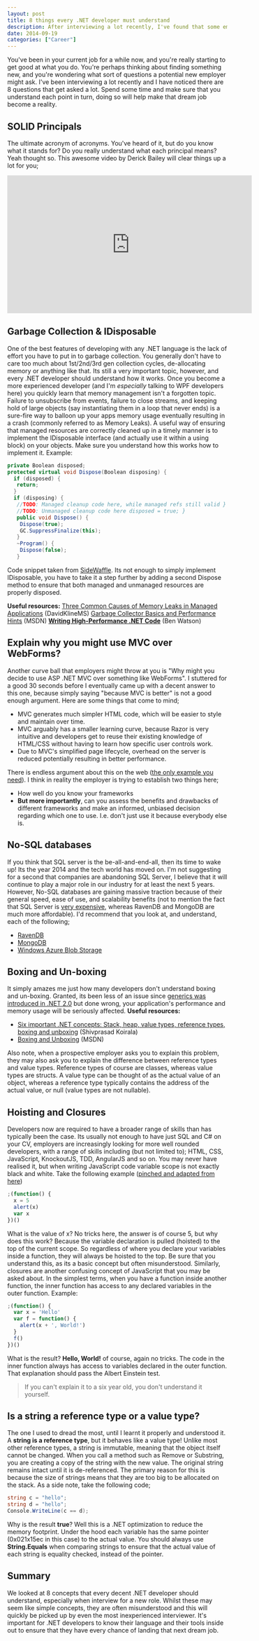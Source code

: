 ```yaml
---
layout: post
title: 8 things every .NET developer must understand
description: After interviewing a lot recently, I've found that some employers are asking the same questions. Here are 8 things every .NET developer must understand.
date: 2014-09-19
categories: ["Career"]
---
```


You've been in your current job for a while now, and you're really starting to get good at what you do. You're perhaps thinking about finding something new, and you're wondering what sort of questions a potential new employer might ask. I've been interviewing a lot recently and I have noticed there are 8 questions that get asked a lot. Spend some time and make sure that you understand each point in turn, doing so will help make that dream job become a reality.

## SOLID Principals

The ultimate acronym of acronyms. You've heard of it, but do you know what it stands for? Do you really understand what each principal means? Yeah thought so. This awesome video by Derick Bailey will clear things up a lot for you;

<iframe width="560" height="315" src="https://www.youtube.com/embed/TAVn7s-kO9o" frameborder="0" allow="autoplay; encrypted-media" allowfullscreen></iframe>

## Garbage Collection & IDisposable

One of the best features of developing with any .NET language is the lack of effort you have to put in to garbage collection. You generally don't have to care too much about 1st/2nd/3rd gen collection cycles, de-allocating memory or anything like that. Its still a very important topic, however, and every .NET developer should understand how it works. Once you become a more experienced developer (and I'm _especially_ talking to WPF developers here) you quickly learn that memory management isn't a forgotten topic. Failure to unsubscribe from events, failure to close streams, and keeping hold of large objects (say instantiating them in a loop that never ends) is a sure-fire way to balloon up your apps memory usage eventually resulting in a crash (commonly referred to as Memory Leaks). A useful way of ensuring that managed resources are correctly cleaned up in a timely manner is to implement the IDisposable interface (and actually use it within a using block) on your objects. Make sure you understand how this works how to implement it. Example:

```csharp
private Boolean disposed;
protected virtual void Dispose(Boolean disposing) {
  if (disposed) {
   return;
  }
  if (disposing) {
   //TODO: Managed cleanup code here, while managed refs still valid }
   //TODO: Unmanaged cleanup code here disposed = true; }
   public void Dispose() {
    Dispose(true);
    GC.SuppressFinalize(this);
   }
   ~Program() {
    Dispose(false);
   }
```

Code snippet taken from [SideWaffle](http://sidewaffle.com/). Its not enough to simply implement IDisposable, you have to take it a step further by adding a second Dispose method to ensure that both managed and unmanaged resources are properly disposed.

**Useful resources:** [Three Common Causes of Memory Leaks in Managed Applications](http://blogs.msdn.com/b/davidklinems/archive/2005/11/16/493580.aspx) (DavidKlineMS) [Garbage Collector Basics and Performance Hints](http://msdn.microsoft.com/en-us/library/ms973837.aspx) (MSDN) **[Writing High-Performance .NET Code](http://amzn.to/1uH0TMx)** (Ben Watson)

## Explain why you might use MVC over WebForms?

Another curve ball that employers might throw at you is "Why might you decide to use ASP .NET MVC over something like WebForms". I stuttered for a good 30 seconds before I eventually came up with a decent answer to this one, because simply saying "because MVC is better" is not a good enough argument. Here are some things that come to mind;

* MVC generates much simpler HTML code, which will be easier to style and maintain over time.
* MVC arguably has a smaller learning curve, because Razor is very intuitive and developers get to reuse their existing knowledge of HTML/CSS without having to learn how specific user controls work.
* Due to MVC's simplified page lifecycle, overhead on the server is reduced potentially resulting in better performance.

There is endless argument about this on the web ([the only example you need](http://programmers.stackexchange.com/questions/95212/when-to-favor-asp-net-webforms-over-mvc)). I think in reality the employer is trying to establish two things here;

* How well do you know your frameworks
* **But more importantly**, can you assess the benefits and drawbacks of different frameworks and make an informed, unbiased decision regarding which one to use. I.e. don't just use it because everybody else is.

## No-SQL databases

If you think that SQL server is the be-all-and-end-all, then its time to wake up! Its the year 2014 and the tech world has moved on. I'm not suggesting for a second that companies are abandoning SQL Server, I believe that it will continue to play a major role in our industry for at least the next 5 years. However, No-SQL databases are gaining massive traction because of their general speed, ease of use, and scalability benefits (not to mention the fact that SQL Server is [very expensive](http://msdn.microsoft.com/en-us/library/dn305848.aspx), whereas RavenDB and MongoDB are much more affordable). I'd recommend that you look at, and understand, each of the following;

* [RavenDB](http://ravendb.net/docs/article-page/2.5/csharp/intro/quickstart)
* [MongoDB](http://docs.mongodb.org/manual/core/introduction/)
* [Windows Azure Blob Storage](http://docs.mongodb.org/manual/core/introduction/)

## Boxing and Un-boxing

It simply amazes me just how many developers don't understand boxing and un-boxing. Granted, its been less of an issue since [generics was introduced in .NET 2.0](<http://msdn.microsoft.com/en-us/library/ms379564(v=vs.80).aspx>) but done wrong, your application's performance and memory usage will be seriously affected. **Useful resources:**

* [Six important .NET concepts: Stack, heap, value types, reference types, boxing and unboxing](http://www.codeproject.com/Articles/76153/Six-important-NET-concepts-Stack-heap-value-types) (Shivprasad Koirala)
* [Boxing and Unboxing](http://msdn.microsoft.com/en-GB/library/yz2be5wk.aspx) (MSDN)

Also note, when a prospective employer asks you to explain this problem, they may also ask you to explain the difference between reference types and value types. Reference types of course are classes, whereas value types are structs. A value type can be thought of as the actual value of an object, whereas a reference type typically contains the address of the actual value, or null (value types are not nullable).

## Hoisting and Closures

Developers now are required to have a broader range of skills than has typically been the case. Its usually not enough to have just SQL and C# on your CV, employers are increasingly looking for more well rounded developers, with a range of skills including (but not limited to); HTML, CSS, JavaScript, KnockoutJS, TDD, AngularJS and so on. You may never have realised it, but when writing JavaScript code variable scope is not exactly black and white. Take the following example ([pinched and adapted from here](http://www.w3schools.com/js/js_hoisting.asp))

```javascript
;(function() {
  x = 5
  alert(x)
  var x
})()
```

What is the value of x? No tricks here, the answer is of course 5, but why does this work? Because the variable declaration is pulled (hoisted) to the top of the current scope. So regardless of where you declare your variables inside a function, they will always be hoisted to the top. Be sure that you understand this, as its a basic concept but often misunderstood. Similarly, closures are another confusing concept of JavaScript that you may be asked about. In the simplest terms, when you have a function inside another function, the inner function has access to any declared variables in the outer function. Example:

```javascript
;(function() {
  var x = 'Hello'
  var f = function() {
    alert(x + ', World!')
  }
  f()
})()
```

What is the result? **Hello, World!** of course, again no tricks. The code in the inner function always has access to variables declared in the outer function. That explanation should pass the Albert Einstein test.

> If you can't explain it to a six year old, you don't understand it yourself.

## Is a string a reference type or a value type?

The one I used to dread the most, until I learnt it properly and understood it. A **string is a reference type**, but it behaves like a value type! Unlike most other reference types, a string is immutable, meaning that the object itself cannot be changed. When you call a method such as Remove or Substring, you are creating a copy of the string with the new value. The original string remains intact until it is de-referenced. The primary reason for this is because the size of strings means that they are too big to be allocated on the stack. As a side note, take the following code;

```csharp
string c = "hello";
string d = "hello";
Console.WriteLine(c == d);
```

Why is the result **true**? Well this is a .NET optimization to reduce the memory footprint. Under the hood each variable has the same pointer (0x021x15ec in this case) to the actual value. You should always use **String.Equals** when comparing strings to ensure that the actual value of each string is equality checked, instead of the pointer.

## Summary

We looked at 8 concepts that every decent .NET developer should understand, especially when interview for a new role. Whilst these may seem like simple concepts, they are often misunderstood and this will quickly be picked up by even the most inexperienced interviewer. It's important for .NET developers to know their language and their tools inside out to ensure that they have every chance of landing that next dream job.
